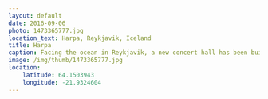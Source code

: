 ```yaml
---
layout: default
date: 2016-09-06
photo: 1473365777.jpg
location_text: Harpa, Reykjavik, Iceland
title: Harpa
caption: Facing the ocean in Reykjavik, a new concert hall has been built. This view is from the inside where the sunlight is reflected in many different way.
image: /img/thumb/1473365777.jpg
location:
    latitude: 64.1503943
    longitude: -21.9324604
---
```

